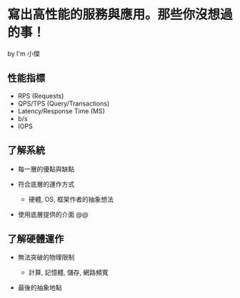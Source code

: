 # 寫出高性能的服務與應用。那些你沒想過的事！ 
by I'm 小傑

## 性能指標

- RPS (Requests)
- QPS/TPS (Query/Transactions)
- Latency/Response Time (MS)
- b/s
- IOPS

## 了解系統

- 每一層的優點與缺點
- 符合底層的運作方式
    - 硬體, OS, 框架作者的抽象想法

- 使用底層提供的介面 @@

## 了解硬體運作

- 無法突破的物理限制
    - 計算, 記憶體, 儲存, 網路頻寬

- 最後的抽象地點

